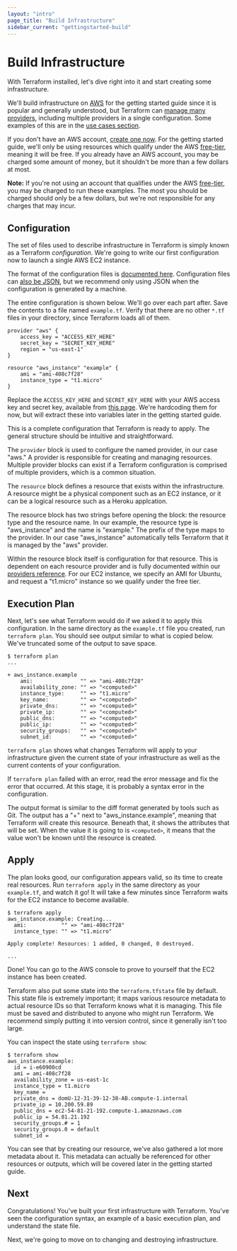 ```yaml
---
layout: "intro"
page_title: "Build Infrastructure"
sidebar_current: "gettingstarted-build"
---
```


# Build Infrastructure

With Terraform installed, let's dive right into it and start creating
some infrastructure.

We'll build infrastructure on
[AWS](http://aws.amazon.com) for the getting started guide
since it is popular and generally understood, but Terraform
can [manage many providers](#),
including multiple providers in a single configuration.
Some examples of this are in the
[use cases section](/intro/use-cases.html).

If you don't have an AWS account,
[create one now](http://aws.amazon.com/free/).
For the getting started guide, we'll only be using resources
which qualify under the AWS
[free-tier](http://aws.amazon.com/free/),
meaning it will be free.
If you already have an AWS account, you may be charged some
amount of money, but it shouldn't be more than a few dollars
at most.

<div class="alert alert-block alert-warning">
<p>
<strong>Note:</strong> If you're not using an account that qualifies
under the AWS
<a href="http://aws.amazon.com/free/">free-tier</a>,
you may be charged to run these examples. The most you should
be charged should only be a few dollars, but we're not responsible
for any charges that may incur.
</p>
</div>

## Configuration

The set of files used to describe infrastructure in Terraform is simply
known as a Terraform _configuration_. We're going to write our first
configuration now to launch a single AWS EC2 instance.

The format of the configuration files is
[documented here](#).
Configuration files can
[also be JSON](#), but we recommend only using JSON when the
configuration is generated by a machine.

The entire configuration is shown below. We'll go over each part
after. Save the contents to a file named `example.tf`. Verify that
there are no other `*.tf` files in your directory, since Terraform
loads all of them.

```
provider "aws" {
	access_key = "ACCESS_KEY_HERE"
	secret_key = "SECRET_KEY_HERE"
	region = "us-east-1"
}

resource "aws_instance" "example" {
	ami = "ami-408c7f28"
	instance_type = "t1.micro"
}
```

Replace the `ACCESS_KEY_HERE` and `SECRET_KEY_HERE` with your
AWS access key and secret key, available from
[this page](https://console.aws.amazon.com/iam/home?#security_credential).
We're hardcoding them for now, but will extract these into
variables later in the getting started guide.

This is a complete configuration that Terraform is ready to apply.
The general structure should be intuitive and straightforward.

The `provider` block is used to configure the named provider, in
our case "aws." A provider is responsible for creating and
managing resources. Multiple provider blocks can exist if a
Terraform configuration is comprised of multiple providers,
which is a common situation.

The `resource` block defines a resource that exists within
the infrastructure. A resource might be a physical component such
as an EC2 instance, or it can be a logical resource such as
a Heroku applcation.

The resource block has two strings before opening the block:
the resource type and the resource name. In our example, the
resource type is "aws\_instance" and the name is "example."
The prefix of the type maps to the provider. In our case
"aws\_instance" automatically tells Terraform that it is
managed by the "aws" provider.

Within the resource block itself is configuration for that
resource. This is dependent on each resource provider and
is fully documented within our
[providers reference](#). For our EC2 instance, we specify
an AMI for Ubuntu, and request a "t1.micro" instance so we
qualify under the free tier.

## Execution Plan

Next, let's see what Terraform would do if we asked it to
apply this configuration. In the same directory as the
`example.tf` file you created, run `terraform plan`. You
should see output similar to what is copied below. We've
truncated some of the output to save space.

```
$ terraform plan
...

+ aws_instance.example
    ami:               "" => "ami-408c7f28"
    availability_zone: "" => "<computed>"
    instance_type:     "" => "t1.micro"
    key_name:          "" => "<computed>"
    private_dns:       "" => "<computed>"
    private_ip:        "" => "<computed>"
    public_dns:        "" => "<computed>"
    public_ip:         "" => "<computed>"
    security_groups:   "" => "<computed>"
    subnet_id:         "" => "<computed>"
```

`terraform plan` shows what changes Terraform will apply to
your infrastructure given the current state of your infrastructure
as well as the current contents of your configuration.

If `terraform plan` failed with an error, read the error message
and fix the error that occurred. At this stage, it is probably a
syntax error in the configuration.

The output format is similar to the diff format generated by tools
such as Git. The output has a "+" next to "aws\_instance.example",
meaning that Terraform will create this resource. Beneath that,
it shows the attributes that will be set. When the value it is
going to is `<computed>`, it means that the value won't be known
until the resource is created.

## Apply

The plan looks good, our configuration appears valid, so its time to
create real resources. Run `terraform apply` in the same directory
as your `example.tf`, and watch it go! It will take a few minutes
since Terraform waits for the EC2 instance to become available.

```
$ terraform apply
aws_instance.example: Creating...
  ami:           "" => "ami-408c7f28"
  instance_type: "" => "t1.micro"

Apply complete! Resources: 1 added, 0 changed, 0 destroyed.

...
```

Done! You can go to the AWS console to prove to yourself that the
EC2 instance has been created.

Terraform also put some state into the `terraform.tfstate` file
by default. This state file is extremely important; it maps various
resource metadata to actual resource IDs so that Terraform knows
what it is managing. This file must be saved and distributed
to anyone who might run Terraform. We recommend simply putting it
into version control, since it generally isn't too large.

You can inspect the state using `terraform show`:

```
$ terraform show
aws_instance.example:
  id = i-e60900cd
  ami = ami-408c7f28
  availability_zone = us-east-1c
  instance_type = t1.micro
  key_name =
  private_dns = domU-12-31-39-12-38-AB.compute-1.internal
  private_ip = 10.200.59.89
  public_dns = ec2-54-81-21-192.compute-1.amazonaws.com
  public_ip = 54.81.21.192
  security_groups.# = 1
  security_groups.0 = default
  subnet_id =
```

You can see that by creating our resource, we've also gathered
a lot more metadata about it. This metadata can actually be referenced
for other resources or outputs, which will be covered later in
the getting started guide.

## Next

Congratulations! You've built your first infrastructure with Terraform.
You've seen the configuration syntax, an example of a basic execution
plan, and understand the state file.

Next, we're going to move on to changing and destroying infrastructure.
